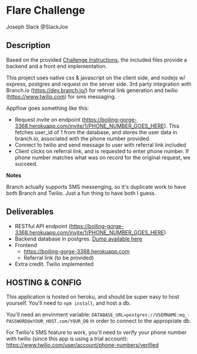 Flare Challenge
====================
Joseph Slack
@SlackJoe


Description
---------------------

Based on the provided [Challenge Instructions](CHALLENGE.md), the included files provide a backend and a front end implementation.

This project uses native css & javascript on the client side, and nodejs w/ express, postgres and request on the server side. 3rd party integration with Branch.io (https://dev.branch.io/) for referral link generation and twilio (https://www.twilio.com) for sms messaging.

Appflow goes something like this:
* Request invite on endpoint (https://boiling-gorge-3368.herokuapp.com/invite/1/PHONE_NUMBER_GOES_HERE). This fetches user_id of 1 from the database, and stores the user data in branch.io, associated with the phone number provided.
* Connect to twilio and send message to user with referral link included
* Client clicks on referral link, and is requested to enter phone number. If phone number matches what was on record for the original request, we succeed.

**Notes**

Branch actually supports SMS messenging, so it's duplicate work to have both Branch and Twilio. Just a fun thing to have both I guess.


Deliverables
---------------------

* RESTful API endpoint (https://boiling-gorge-3368.herokuapp.com/invite/1/PHONE_NUMBER_GOES_HERE)
* Backend database in postgres. [Dump available here](latest.dump)
* Frontend
    * https://boiling-gorge-3368.herokuapp.com
    * Referral link (to be provided)
* Extra credit. Twilio implemented


HOSTING & CONFIG
---------------------

This application is hosted on heroku, and should be super easy to host yourself. You'll need to `npm install`, and host a db.

You'll need an envinment variable: `DATABASE_URL=postgres://USERNAME:mq_-PASSWORD@eYOUR_HOST.com/YOUR_DB` in order to connect to the appropriate db.

For Twilio's SMS feature to work, you'll need to verify your phone number with twilio (since this app is using a trial account): https://www.twilio.com/user/account/phone-numbers/verified
